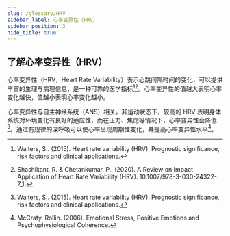 ```yaml
---
slug: /glossary/HRV
sidebar_label: 心率变异性（HRV）
sidebar_position: 3
hide_title: true
---
```


## 了解心率变异性（HRV）

心率变异性（HRV，Heart Rate Variability）表示心跳间隔时间的变化，可以提供丰富的生理与病理信息，是一种可靠的医学指标[^1][^2]。心率变异性的值越大表明心率变化越快，值越小表明心率变化越小。

心率变异性与自主神经系统（ANS）相关。非运动状态下，较高的 HRV 表明身体系统对环境变化有良好的适应性，而在压力、焦虑等情况下，心率变异性会降低[^1]。通过有规律的深呼吸可以使心率呈现周期性变化，并提高心率变异性水平[^3]。

[^1]:Walters, S.. (2015). Heart rate variability (HRV): Prognostic significance, risk factors and clinical applications. 

[^2]:Shashikant, R. & Chetankumar, P.. (2020). A Review on Impact Application of Heart Rate Variability (HRV). 10.1007/978-3-030-24322-7_1. 

[^3]:McCraty, Rollin. (2006). Emotional Stress, Positive Emotions and Psychophysiological Coherence.